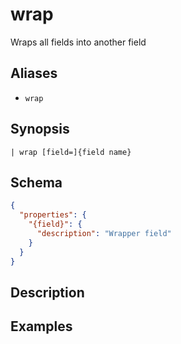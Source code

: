 # wrap

Wraps all fields into another field
## Aliases

* `wrap`

## Synopsis

```shell
| wrap [field=]{field name}
```

## Schema

```json
{
  "properties": {
    "{field}": {
      "description": "Wrapper field"
    }
  }
}
```

## Description

## Examples
